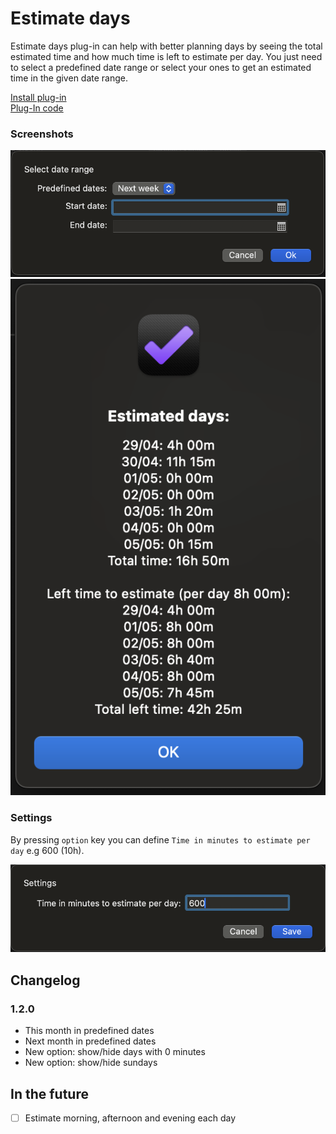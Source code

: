 # Estimate days

Estimate days plug-in can help with better planning days by seeing the total estimated time and how much time is left to estimate per day. You just need to select a predefined date range or select your ones to get an estimated time in the given date range.

[Install plug-in](omnifocus:///omnijs-install?path=https://github.com/mmaer/omnifocus-scripts/raw/main/scripts/estimateDays/estimateDays.zip)\
[Plug-In code](https://github.com/mmaer/omnifocus-scripts/blob/main/scripts/estimateDays/estimateDays.omnifocusjs)

### Screenshots

![Estimate days form](./assets/screenshot1.png)
![Estimate days alert](./assets/screenshot2.png)

### Settings

By pressing `option` key you can define `Time in minutes to estimate per day` e.g 600 (10h).

![Estimate days settings](./assets/screenshot3.png)

## Changelog

### 1.2.0
- This month in predefined dates
- Next month in predefined dates
- New option: show/hide days with 0 minutes
- New option: show/hide sundays

## In the future
- [ ] Estimate morning, afternoon and evening each day
